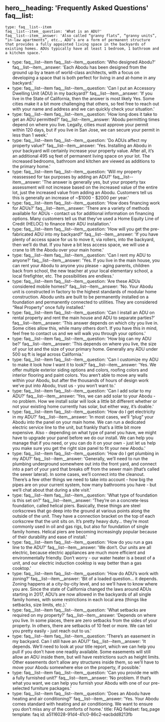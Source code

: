 hero__heading: 'Frequently Asked Questions'
faq__list:
  -
    type: faq__list--item
    faq__list--item__question: 'What is an ADU?'
    faq__list--item__answer: 'Also called “granny flats”, “granny units”, “in-law apartments”, etc., ADU’s are a form of permanent structure that provides a fully appointed living space in the backyards of existing homes. ADUs typically have at least 1 bedroom, 1 bathroom and a kitchen space.'
  -
    type: faq__list--item
    faq__list--item__question: 'Who designed Abodu?'
    faq__list--item__answer: 'Each Abodu has been designed from the ground up by a team of world-class architects, with a focus on developing a space that is both perfect for living in and at-home in any backyard.'
  -
    type: faq__list--item
    faq__list--item__question: 'Can I put an Accessory Dwelling Unit (ADU) in my backyard?'
    faq__list--item__answer: 'If you live in the State of California, then the answer is most likely Yes. Some cities make it a bit more challenging that others, so feel free to reach out with your name and address and we can quickly check your situation.'
  -
    type: faq__list--item
    faq__list--item__question: 'How long does it take to get an ADU permitted?'
    faq__list--item__answer: 'Abodu permitting times depend on where you live. Legally, cities must approve your permit within 120 days, but if you live in San Jose, we can secure your permit in less than 1 week.'
  -
    type: faq__list--item
    faq__list--item__question: 'Do ADUs affect my property value?'
    faq__list--item__answer: 'Yes. Installing an Abodu in your backyard will certainly increase your property value. After all, it’s an additional 495 sq feet of permanent living space on your lot. The increased bedrooms, bathroom and kitchen are viewed as additions to the primary home.'
  -
    type: faq__list--item
    faq__list--item__question: 'Will my property reassessed for tax purposes by adding an ADU?'
    faq__list--item__answer: 'The answer is generally yes, but your property tax assessment will not increase based on the increased value of the entire lot, just the increased value from adding an Abodu. Customers tell us this is generally an increase of ~$1000 - $2000 per year.'
  -
    type: faq__list--item
    faq__list--item__question: 'How does financing work for ADUs?'
    faq__list--item__answer: 'There are a variety of methods available for ADUs - contact us for additional information on financing options. Many customers tell us that they’ve used a Home Equity Line of Credit (HELOC) to finance their ADU installation.'
  -
    type: faq__list--item
    faq__list--item__question: 'How will you get the pre-fabricated ADU into my backyard?'
    faq__list--item__answer: 'If you have plenty of access space for us to move it, via rollers, into the backyard, then we’ll do that. If you have a bit less access space, we will use a crane to lift the Abodu over your main home.'
  -
    type: faq__list--item
    faq__list--item__question: 'Can I rent my ADU to anyone?'
    faq__list--item__answer: 'Yes. If you live in the main house, you can rent your Abodu to anyone you please - aging parents, children back from school, the new teacher at your local elementary school, a local firefighter, etc. The possibilities are endless.'
  -
    type: faq__list--item
    faq__list--item__question: 'Are these ADUs considered mobile homes?'
    faq__list--item__answer: 'No. Your Abodu unit is constructed in factory to the highest standards of modular home construction. Abodu units are built to be permanently installed on a foundation and permanently connected to utilities. They are considered “Real Property” once fully installed.'
  -
    type: faq__list--item
    faq__list--item__question: 'Can I install an ADU on rental property and rent the main house and ADU to separate parties?'
    faq__list--item__answer: 'This answer depends on which city you live in. Some cities allow this, while many others don’t. If you have this in mind, feel free to contact us and we will walk you through your options.'
  -
    type: faq__list--item
    faq__list--item__question: 'How big can my ADU be?'
    faq__list--item__answer: 'This depends on where you live, the size of your lot and the size of your primary home. Generally any ADU under 500 sq ft is legal across California.'
  -
    type: faq__list--item
    faq__list--item__question: 'Can I customize my ADU to make it look how I want it to look?'
    faq__list--item__answer: 'Yes. We offer multiple exterior siding options and colors, roofing colors and interior flooring and paint colors. You aren’t able to move any walls within your Abodu, but after the thousands of hours of design work we’ve put into Abodu, trust us - you won’t want to.'
  -
    type: faq__list--item
    faq__list--item__question: 'Can I add solar to my ADU?'
    faq__list--item__answer: 'Yes, we can add solar to your Abodu - no problem. How we install solar will look a little bit different whether or not your existing home currently has solar, but either way, it’s doable.'
  -
    type: faq__list--item
    faq__list--item__question: 'How do I get electricity in my ADU?'
    faq__list--item__answer: 'In most cases, we’ll “plug” your Abodu into the panel on your main home. We can run a dedicated electric service line to the unit, but frankly that’s a little bit more expensive. Also - depending on what type of panel you have, we might have to upgrade your panel before we do our install. We can help you manage that if you need, or you can do it on your own - just let us help you make sure you get the right size panel to fit your new Abodu.'
  -
    type: faq__list--item
    faq__list--item__question: 'How do I get plumbing in my ADU?'
    faq__list--item__answer: 'Generally, we’ll need to run the plumbing underground somewhere out into the front yard, and connect into a part of your yard that breaks off from the sewer main (that’s called the sewer lateral). In some cases, we’ll connect into the cleanout. There’s a few other things we need to take into account - how big the pipes are on your current system, how many bathrooms you have - but we’ll chat about that during a site visit.'
  -
    type: faq__list--item
    faq__list--item__question: 'What type of foundation is this set on?'
    faq__list--item__answer: 'They’re on a concrete-less foundation, called helical piers. Basically, these things are steel corkscrews that go deep into the ground at various points along the outside of the unit. They have a connection bracket on the top of each corkscrew that the unit sits on. It’s pretty heavy duty... they’re most commonly used in oil and gas rigs, but also for foundation of single family homes. Helical piers are becoming increasingly popular because of their durability and ease of install.'
  -
    type: faq__list--item
    faq__list--item__question: 'How do you run a gas line to the ADU?'
    faq__list--item__answer: 'We don’t. Our units are all electric, because electric appliances are much more efficient and environmentally friendly. Don’t worry - our water heater is a beast of a unit, and our electric induction cooktop is way better than a gas cooktop.'
  -
    type: faq__list--item
    faq__list--item__question: 'How do ADU’s work with zoning?'
    faq__list--item__answer: 'Bit of a loaded question… it depends. Zoning happens at a city-by-city level, and so we’ll have to know where you are. Since the state of California changed the laws around ADUs starting in 2017, ADU’s are now allowed in the backyards of all single family homes, with some restrictions in each local area (things like setbacks, size limits, etc.).'
  -
    type: faq__list--item
    faq__list--item__question: 'What setbacks are required on my property?'
    faq__list--item__answer: 'Depends on where you live. In some places, there are zero setbacks from the sides of your property. In others, there are setbacks of 10 feet or more. We can tell you pretty easily - just reach out to us.'
  -
    type: faq__list--item
    faq__list--item__question: 'There’s an easement in my backyard. Can I still have an ADU?'
    faq__list--item__answer: 'It depends. We’ll need to look at your title report, which we can help you pull if you don’t have one readily available. Some easements will still allow an ADU inside them, but will have restrictions such as height limits. Other easements don’t allow any structures inside them, so we’ll have to move your Abodu somewhere else on the property, if possible.'
  -
    type: faq__list--item
    faq__list--item__question: 'Can you provide me with a fully furnished unit?'
    faq__list--item__answer: 'No problem. If that’s what you want, we can help you furnish your Abodu with one of our pre-selected furniture packages.'
  -
    type: faq__list--item
    faq__list--item__question: 'Does an Abodu have heating and air conditioning?'
    faq__list--item__answer: 'Yes. Your Abodu comes standard with heating and air conditioning. We want to ensure you don’t miss any of the comforts of home.'
title: FAQ
fieldset: faq_page
template: faq
id: a5116028-91d4-41c0-86c2-eacbdd8213fb
